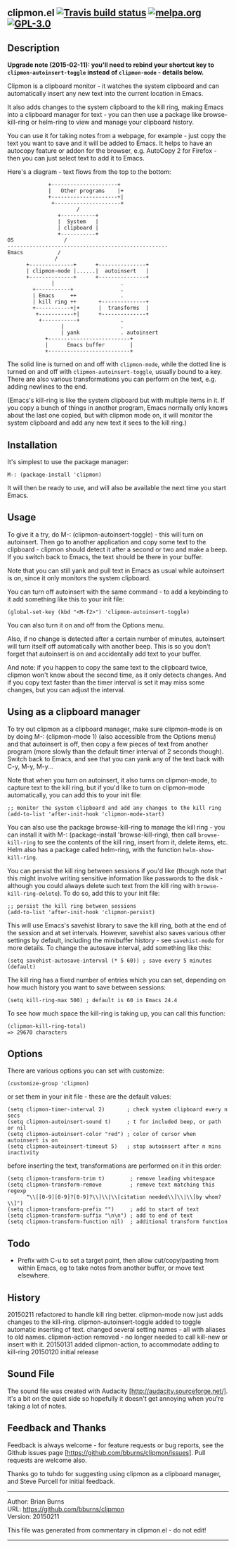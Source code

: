 
clipmon.el [![Travis build status](https://secure.travis-ci.org/bburns/clipmon.png?branch=master)](http://travis-ci.org/bburns/clipmon) [![melpa.org](http://melpa.org/packages/clipmon-badge.svg)](http://melpa.org/#/clipmon) [![GPL-3.0](http://img.shields.io/:license-gpl-blue.svg)](http://opensource.org/licenses/GPL-3.0)
----------------------------------------------------------------------------


Description
----------------------------------------------------------------------------

**Upgrade note (2015-02-11): you'll need to rebind your shortcut key to
`clipmon-autoinsert-toggle` instead of `clipmon-mode` - details below.**


Clipmon is a clipboard monitor - it watches the system clipboard and can
automatically insert any new text into the current location in Emacs.

It also adds changes to the system clipboard to the kill ring, making Emacs
into a clipboard manager for text - you can then use a package like
browse-kill-ring or helm-ring to view and manage your clipboard history.

You can use it for taking notes from a webpage, for example - just copy the
text you want to save and it will be added to Emacs. It helps to have an
autocopy feature or addon for the browser, e.g. AutoCopy 2 for Firefox - then
you can just select text to add it to Emacs.

Here's a diagram - text flows from the top to the bottom:

                 +---------------------+
                 |   Other programs    |+
                 +---------------------+|
                  +---------------------+
                          /
                    +-----------+
                    |  System   |
                    | clipboard |
                    +-----------+
    OS                /
    ---------------------------------------------------
    Emacs           /
                   /
          +--------------+      +---------------+
          | clipmon-mode |......|  autoinsert   |
          +--------------+      +---------------+
                  |                     .
            +-----------+               .
            | Emacs     ++              .
            | kill ring ++       +--------------+
            +-----------+|+      |  transforms  |
             +-----------+|      +--------------+
              +-----------+             .
                     |                  .
                     | yank             . autoinsert
                +--------------------------+
                |      Emacs buffer        |
                +--------------------------+


The solid line is turned on and off with `clipmon-mode`, while the dotted
line is turned on and off with `clipmon-autoinsert-toggle`, usually bound to a key.
There are also various transformations you can perform on the text, e.g.
adding newlines to the end.

(Emacs's kill-ring is like the system clipboard but with multiple items in
it. If you copy a bunch of things in another program, Emacs normally only
knows about the last one copied, but with clipmon mode on, it will monitor
the system clipboard and add any new text it sees to the kill ring.)


Installation
----------------------------------------------------------------------------

It's simplest to use the package manager:

    M-: (package-install 'clipmon)

It will then be ready to use, and will also be available the next time you
start Emacs.


Usage
----------------------------------------------------------------------------

To give it a try, do M-: (clipmon-autoinsert-toggle) - this will turn on
autoinsert. Then go to another application and copy some text to the
clipboard - clipmon should detect it after a second or two and make a beep.
If you switch back to Emacs, the text should be there in your buffer.

Note that you can still yank and pull text in Emacs as usual while autoinsert
is on, since it only monitors the system clipboard.

You can turn off autoinsert with the same command - to add a keybinding to it
add something like this to your init file:

    (global-set-key (kbd "<M-f2>") 'clipmon-autoinsert-toggle)

You can also turn it on and off from the Options menu.

Also, if no change is detected after a certain number of minutes, autoinsert will
turn itself off automatically with another beep. This is so you don't forget
that autoinsert is on and accidentally add text to your buffer. 

And note: if you happen to copy the same text to the clipboard twice, clipmon
won't know about the second time, as it only detects changes. And if you copy
text faster than the timer interval is set it may miss some changes, but you
can adjust the interval.


Using as a clipboard manager
----------------------------------------------------------------------------

To try out clipmon as a clipboard manager, make sure clipmon-mode is on by
doing M-: (clipmon-mode 1) (also accessible from the Options menu) and that
autoinsert is off, then copy a few pieces of text from another program (more
slowly than the default timer interval of 2 seconds though). Switch back to
Emacs, and see that you can yank any of the text back with C-y, M-y, M-y...

Note that when you turn on autoinsert, it also turns on clipmon-mode, to
capture text to the kill ring, but if you'd like to turn on clipmon-mode
automatically, you can add this to your init file:

    ;; monitor the system clipboard and add any changes to the kill ring
    (add-to-list 'after-init-hook 'clipmon-mode-start)

You can also use the package browse-kill-ring to manage the kill ring - you
can install it with M-: (package-install 'browse-kill-ring), then call
`browse-kill-ring` to see the contents of the kill ring, insert from it,
delete items, etc. Helm also has a package called helm-ring, with the
function `helm-show-kill-ring`.

You can persist the kill ring between sessions if you'd like (though note
that this might involve writing sensitive information like passwords to the
disk - although you could always delete such text from the kill ring with
`browse-kill-ring-delete`). To do so, add this to your init file:

    ;; persist the kill ring between sessions
    (add-to-list 'after-init-hook 'clipmon-persist)

This will use Emacs's savehist library to save the kill ring, both at the end
of the session and at set intervals. However, savehist also saves various
other settings by default, including the minibuffer history - see
`savehist-mode` for more details. To change the autosave interval, add
something like this:

    (setq savehist-autosave-interval (* 5 60)) ; save every 5 minutes (default)

The kill ring has a fixed number of entries which you can set, depending on
how much history you want to save between sessions:

    (setq kill-ring-max 500) ; default is 60 in Emacs 24.4

To see how much space the kill-ring is taking up, you can call this function:

    (clipmon-kill-ring-total)
    => 29670 characters


Options
----------------------------------------------------------------------------

There are various options you can set with customize:

    (customize-group 'clipmon)

or set them in your init file - these are the default values:

    (setq clipmon-timer-interval 2)       ; check system clipboard every n secs
    (setq clipmon-autoinsert-sound t)     ; t for included beep, or path or nil
    (setq clipmon-autoinsert-color "red") ; color of cursor when autoinsert is on
    (setq clipmon-autoinsert-timeout 5)   ; stop autoinsert after n mins inactivity

before inserting the text, transformations are performed on it in this order:

    (setq clipmon-transform-trim t)        ; remove leading whitespace
    (setq clipmon-transform-remove         ; remove text matching this regexp
          "\\[[0-9][0-9]?[0-9]?\\]\\|\\[citation needed\\]\\|\\[by whom?\\]")
    (setq clipmon-transform-prefix "")     ; add to start of text
    (setq clipmon-transform-suffix "\n\n") ; add to end of text
    (setq clipmon-transform-function nil)  ; additional transform function


Todo
----------------------------------------------------------------------------

- Prefix with C-u to set a target point, then allow cut/copy/pasting from
  within Emacs, eg to take notes from another buffer, or move text elsewhere.

History
----------------------------------------------------------------------------

20150211 refactored to handle kill ring better.
  clipmon-mode now just adds changes to the kill-ring.
  clipmon-autoinsert-toggle added to toggle automatic inserting of text.
  changed several setting names - all with aliases to old names.
  clipmon-action removed - no longer needed to call kill-new or insert with it.
20150131 added clipmon-action, to accommodate adding to kill-ring
20150120 initial release


Sound File
----------------------------------------------------------------------------

The sound file was created with Audacity [http://audacity.sourceforge.net/].
It's a bit on the quiet side so hopefully it doesn't get annoying when you're
taking a lot of notes.


Feedback and Thanks
----------------------------------------------------------------------------

Feedback is always welcome - for feature requests or bug reports, see the
Github issues page [https://github.com/bburns/clipmon/issues]. Pull requests
are welcome also.

Thanks go to tuhdo for suggesting using clipmon as a clipboard manager, and
Steve Purcell for initial feedback.


----

Author: Brian Burns  
URL: https://github.com/bburns/clipmon  
Version: 20150211  

This file was generated from commentary in clipmon.el - do not edit!

----

